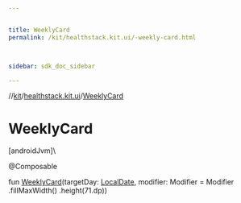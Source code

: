 ```yaml
---


title: WeeklyCard
permalink: /kit/healthstack.kit.ui/-weekly-card.html



sidebar: sdk_doc_sidebar

---
```



//[kit](/kit.html)/[healthstack.kit.ui](index.html)/[WeeklyCard](-weekly-card.html)



# WeeklyCard



[androidJvm]\




@Composable



fun [WeeklyCard](-weekly-card.html)(targetDay: [LocalDate](https://developer.android.com/reference/kotlin/java/time/LocalDate.html), modifier: Modifier = Modifier
        .fillMaxWidth()
        .height(71.dp))






